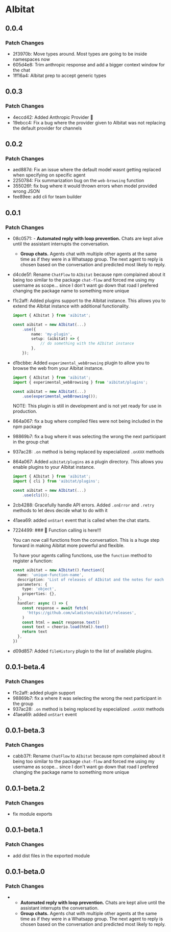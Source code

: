# AIbitat

## 0.0.4

### Patch Changes

- 2f3970b: Move types around. Most types are going to be inside namespaces now
- 605d4e8: Trim anthropic response and add a bigger context window for the chat
- 1ff16a4: AIbitat prep to accept generic types

## 0.0.3

### Patch Changes

- 4eccd42: Added Anthropic Provider 🎊
- 19ebcc4: Fix a bug where the provider given to AIbitat was not replacing the
  default provider for channels

## 0.0.2

### Patch Changes

- aed887d: Fix an issue where the default model wasnt getting replaced when
  specifying on specific agent
- 2250784: Fix summarization bug on the `web-browsing` function
- 355026f: fix bug where it would thrown errors when model provided wrong JSON
- fee89ee: add cli for team builder

## 0.0.1

### Patch Changes

- 08c0571: - **Automated reply with loop prevention.** Chats are kept alive
  until the assistant interrupts the conversation.
  - **Group chats.** Agents chat with multiple other agents at the same time as
    if they were in a Whatsapp group. The next agent to reply is chosen based on
    the conversation and predicted most likely to reply.
- d4cde5f: Rename `ChatFlow` to `AIbitat` because npm complained about it being
  too similar to the package `chat-flow` and forced me using my username as
  scope... since I don't want go down that road I prefered changing the package
  name to something more unique
- f1c2aff: Added plugins support to the AIbitat instance. This allows you to
  extend the AIbitat instance with additional functionality.

  ```ts
  import { AIbitat } from 'aibitat';

  const aibitat = new AIbitat(...)
      .use({
          name: 'my-plugin',
          setup: (aibitat) => {
              // do something with the AIbitat instance
          },
      });
  ```

- d1bcbbe: Added `experimental_webBrowsing` plugin to allow you to browse the
  web from your AIbitat instance.

  ```ts
  import { AIbitat } from 'aibitat';
  import { experimental_webBrowsing } from 'aibitat/plugins';

  const aibitat = new AIbitat(...)
      .use(experimental_webBrowsing());
  ```

  NOTE: This plugin is still in development and is not yet ready for use in
  production.

- 864a067: fix a bug where compiled files were not being included in the npm
  package
- 98869b7: fix a bug where it was selecting the wrong the next participant in
  the group chat
- 937ac28: `.on` method is being replaced by especialized `.onXXX` methods
- 864a067: Added `aibitat/plugins` as a plugin directory. This allows you enable
  plugins to your AIbitat instance.

  ```ts
  import { AIbitat } from 'aibitat';
  import { cli } from 'aibitat/plugins';

  const aibitat = new AIbitat(...)
      .use(cli());
  ```

- 2cb4288: Gracefully handle API errors. Added `.onError` and `.retry` methods
  to let devs decide what to do with it
- 41aea69: added `onStart` event that is called when the chat starts.
- 7224499: ### 🎉 Function calling is here!!!

  You can now call functions from the conversation. This is a huge step forward
  in making Aibitat more powerful and flexible.

  To have your agents calling functions, use the `function` method to register a
  function:

  ```ts
  const aibitat = new AIbitat().function({
    name: 'unique-function-name',
    description: 'List of releases of AIbitat and the notes for each release.',
    parameters: {
      type: 'object',
      properties: {},
    },
    handler: async () => {
      const response = await fetch(
        'https://github.com/wladiston/aibitat/releases',
      )
      const html = await response.text()
      const text = cheerio.load(html).text()
      return text
    },
  })
  ```

- d09d857: Added `fileHistory` plugin to the list of available plugins.

## 0.0.1-beta.4

### Patch Changes

- f1c2aff: added plugin support
- 98869b7: fix a where it was selecting the wrong the next participant in the
  group
- 937ac28: `.on` method is being replaced by especialized `.onXXX` methods
- 41aea69: added `onStart` event

## 0.0.1-beta.3

### Patch Changes

- cabb37f: Rename `ChatFlow` to `AIbitat` because npm complained about it being
  too similar to the package `chat-flow` and forced me using my username as
  scope... since I don't want go down that road I prefered changing the package
  name to something more unique

## 0.0.1-beta.2

### Patch Changes

- fix module exports

## 0.0.1-beta.1

### Patch Changes

- add dist files in the exported module

## 0.0.1-beta.0

### Patch Changes

- - **Automated reply with loop prevention.** Chats are kept alive until the
    assistant interrupts the conversation.
  - **Group chats.** Agents chat with multiple other agents at the same time as
    if they were in a Whatsapp group. The next agent to reply is chosen based on
    the conversation and predicted most likely to reply.
